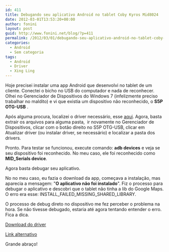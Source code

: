 ```yaml
---
id: 411
title: Debugando seu aplicativo Android no tablet Coby Kyros Mid8024
date: 2012-03-01T13:53:20+00:00
author: fonini
layout: post
guid: http://www.fonini.net/blog/?p=411
permalink: /2012/03/01/debugando-seu-aplicativo-android-no-tablet-coby-kyros-mid8024/
categories:
  - Android
  - Sem categoria
tags:
  - Android
  - Driver
  - Xing Ling
---
```

Hoje precisei instalar uma app Android que desenvolvi no tablet de um cliente. Conectei o bicho no USB do computador e nada de reconhecer. Olhei no Gerenciador de Dispositivos do Windows 7 (infelizmente preciso trabalhar no maldito) e vi que existia um dispositivo não reconhecido, o **S5P OTG-USB** . 

Após alguma procura, localizei o driver necessário, esse [aqui](http://www.driveridentifier.com/scan/driver_file_detail.php?inf_file_id=510504&md5=830fc6ecaf4549aac2fe3a52df8745d4&scanid=1E91495F3AD149598DF2EFE444EC31B1&item_id=278631742&hardware_id=USBVID_18D1%26PID_4E22%26MI_01). Agora, basta extrair os arquivos para alguma pasta,&nbsp; ir novamente no Gerenciador de Dispositivos, clicar com o botão direito no S5P OTG-USB, clicar em Atualizar driver (ou instalar driver, se necessário) e localizar a pasta dos drivers. 

Pronto. Para testar se funcionou, execute comando: **adb devices** e veja se seu dispositivo foi reconhecido. No meu caso, ele foi reconhecido como **MID_Serials device**. 

Agora basta debugar seu aplicativo. 

No no meu caso, eu fazia o download da app, começava a instalação, mas aparecia a mensagem: "**O aplicativo não foi instalado**". Fiz o processo para debugar o aplicativo e descobri que o tablet não tinha a lib do Google Maps. O erro era esse: INSTALL\_FAILED\_MISSING\_SHARED\_LIBRARY. 

O processo de debug direto no dispositivo me fez perceber o problema na hora. Se não tivesse debugado, estaria até agora tentando entender o erro. Fica a dica. 

[Download do driver](http://www.driveridentifier.com/scan/driver_file_detail.php?inf_file_id=510504&md5=830fc6ecaf4549aac2fe3a52df8745d4&scanid=1E91495F3AD149598DF2EFE444EC31B1&item_id=278631742&hardware_id=USBVID_18D1%26PID_4E22%26MI_01) 

[Link alternativo](http://dl.dropbox.com/u/9937691/android_usb_driver.zip) 

Grande abraço!